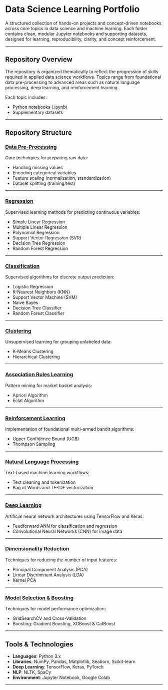 # Data Science Learning Portfolio

A structured collection of hands-on projects and concept-driven notebooks across core topics in data science and machine learning. Each folder contains clean, modular Jupyter notebooks and supporting datasets, designed for learning, reproducibility, clarity, and concept reinforcement.

---

## Repository Overview

The repository is organized thematically to reflect the progression of skills required in applied data science workflows. Topics range from foundational data pre-processing to advanced areas such as natural language processing, deep learning, and reinforcement learning.

Each topic includes:
- Python notebooks (.ipynb)
- Supplementary datasets 

---

## Repository Structure

### [Data Pre-Processing](./Data%20Pre-Processing/)
Core techniques for preparing raw data:
- Handling missing values
- Encoding categorical variables
- Feature scaling (normalization, standardization)
- Dataset splitting (training/test)

---

### [Regression](./Regression/)
Supervised learning methods for predicting continuous variables:
- Simple Linear Regression
- Multiple Linear Regression
- Polynomial Regression
- Support Vector Regression (SVR)
- Decision Tree Regression
- Random Forest Regression

---

### [Classification](./Classification/)
Supervised algorithms for discrete output prediction:
- Logistic Regression
- K-Nearest Neighbors (KNN)
- Support Vector Machine (SVM)
- Naive Bayes
- Decision Tree Classifier
- Random Forest Classifier

---

### [Clustering](./Clustering/)
Unsupervised learning for grouping unlabeled data:
- K-Means Clustering
- Hierarchical Clustering

---

### [Association Rules Learning](./Association%20Rules%20Learning/)
Pattern mining for market basket analysis:
- Apriori Algorithm
- Eclat Algorithm

---

### [Reinforcement Learning](./Reinforcement%20Learning/)
Implementation of foundational multi-armed bandit algorithms:
- Upper Confidence Bound (UCB)
- Thompson Sampling

---

### [Natural Language Processing](./Natural%20Language%20Processing/)
Text-based machine learning workflows:
- Text cleaning and tokenization
- Bag of Words and TF-IDF vectorization

---

### [Deep Learning](./Deep%20Learning/)
Artificial neural network architectures using TensorFlow and Keras:
- Feedforward ANN for classification and regression
- Convolutional Neural Networks (CNN) for image data

---

### [Dimensionality Reduction](./Dimensionality%20Reduction/)
Techniques for reducing the number of input features:
- Principal Component Analysis (PCA)
- Linear Discriminant Analysis (LDA)
- Kernel PCA

---

### [Model Selection & Boosting](./Model%20Selection%20%26%20Boosting/)
Techniques for model performance optimization:
- GridSearchCV and Cross-Validation
- Boosting: Gradient Boosting, XGBoost & CatBoost

---


## Tools & Technologies

- **Languages**: Python 3.x
- **Libraries**: NumPy, Pandas, Matplotlib, Seaborn, Scikit-learn
- **Deep Learning**: TensorFlow, Keras, PyTorch
- **NLP**: NLTK, SpaCy
- **Environment**: Jupyter Notebook, Google Colab

---
